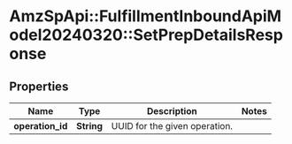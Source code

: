 # AmzSpApi::FulfillmentInboundApiModel20240320::SetPrepDetailsResponse

## Properties
Name | Type | Description | Notes
------------ | ------------- | ------------- | -------------
**operation_id** | **String** | UUID for the given operation. | 

